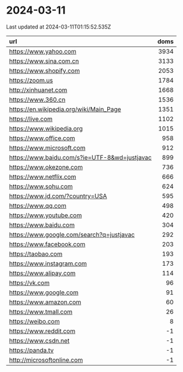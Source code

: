 # 2024-03-11

<!-- BEGIN -->
Last updated at 2024-03-11T01:15:52.535Z

url | doms
:- | -:
https://www.yahoo.com | 3934
https://www.sina.com.cn | 3133
https://www.shopify.com | 2053
https://zoom.us | 1784
http://xinhuanet.com | 1668
https://www.360.cn | 1536
https://en.wikipedia.org/wiki/Main_Page | 1351
https://live.com | 1102
https://www.wikipedia.org | 1015
https://www.office.com | 958
https://www.microsoft.com | 912
https://www.baidu.com/s?ie=UTF-8&wd=justjavac | 899
https://www.okezone.com | 736
https://www.netflix.com | 666
https://www.sohu.com | 624
https://www.jd.com/?country=USA | 595
https://www.qq.com | 498
https://www.youtube.com | 420
https://www.baidu.com | 304
https://www.google.com/search?q=justjavac | 292
https://www.facebook.com | 203
https://taobao.com | 193
https://www.instagram.com | 173
https://www.alipay.com | 114
https://vk.com | 96
https://www.google.com | 91
https://www.amazon.com | 60
https://www.tmall.com | 26
https://weibo.com | 8
https://www.reddit.com | -1
https://www.csdn.net | -1
https://panda.tv | -1
http://microsoftonline.com | -1
<!-- END -->
